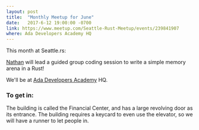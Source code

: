 ```yaml
---
layout: post
title:  "Monthly Meetup for June"
date:   2017-6-12 19:00:00 -0700
link: https://www.meetup.com/Seattle-Rust-Meetup/events/239841907
where: Ada Developers Academy HQ
---
```

This month at Seattle.rs:

[Nathan](https://github.com/cessen) will lead a guided group coding session to write a simple memory arena in a Rust!

We'll be at [Ada Developers Academy](http://adadevelopersacademy.org) HQ.

### To get in:
The building is called the Financial Center, and has a large revolving door as its entrance. The building requires a keycard to even use the elevator, so we will have a runner to let people in.
